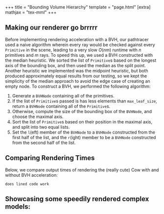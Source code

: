 +++
title = "Bounding Volume Hierarchy"
template = "page.html"
[extra]
mathjax = "tex-mml"
+++
 
## Making our renderer go brrrrr 

Before implementing rendering acceleration with a BVH, our pathtracer used a naive algorithm wherein every ray would be checked against every `Primitive` in the scene, leading to a very slow $O(nm)$ runtime with $n$ primitives and $m$ rays. To speed this up, we used a BVH constructed with the median heuristic. We sorted the list of `Primitive`s based on the longest axis of the bounding box, and then used the median as the split point. Another heuristic we implemented was the midpoint heuristic, but both produced approximately equal results from our testing, so we kept the simplicity of the median approach to avoid the edge case of creating an empty node. To construct a BVH, we performed the following algorithm:

1. Generate a `BVHNode` containing all of the primitives.
2. If the list of `Primitive`s passed is has less elements than `max_leaf_size`, return a `BVHNode` containing all of the `Primitive`s.
3. Otherwise, compute the size of the bounding box of the `BVHNode`, and choose the maximal axis.
4. Sort the list of `Primitive`s based on their position in the maximal axis, and split into two equal lists.
5. Set the `l`(eft) member of the `BVHNode` to a `BVHNode` constructed from the first half of the list, and the `r`(ight) member to be a `BVHNode` constructed from the second half of the list.

## Comparing Rendering Times 

Below, we compare output times of rendering the (really cute) Cow with and without BVH acceleration:
```
does lined code work
```

## Showcasing some speedily rendered complex models:
